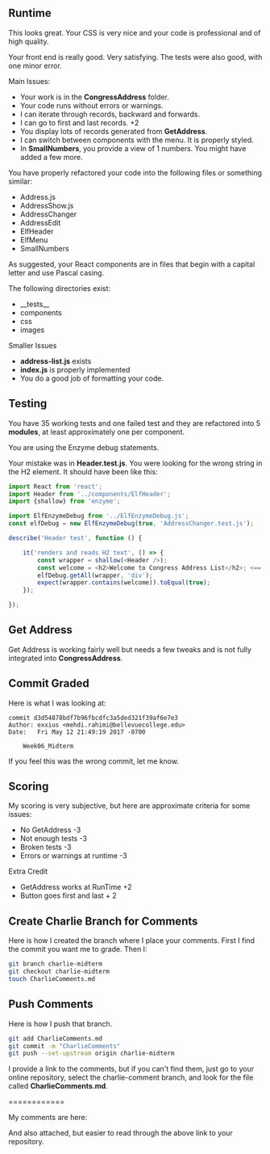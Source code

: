 ## Runtime

This looks great. Your CSS is very nice and your code is professional and of high quality.

Your front end is really good. Very satisfying. The tests were also good, with one minor error.

Main Issues:

- Your work is in the **CongressAddress** folder.
- Your code runs without errors or warnings.
- I can iterate through records, backward and forwards.
- I can go to first and last records. +2
- You display lots of records generated from **GetAddress**.
- I can switch between components with the menu. It is properly styled.
- In **SmallNumbers**, you provide a view of 1 numbers. You might have added a few more.

You have properly refactored your code into the following files or something similar:

- Address.js
- AddressShow.js
- AddressChanger
- AddressEdit
- ElfHeader
- ElfMenu
- SmallNumbers

As suggested, your React components are in files that begin with a capital letter and use Pascal casing.

The following directories exist:

- \_\_tests\_\_
- components
- css
- images

Smaller Issues

- **address-list.js** exists
- **index.js** is properly implemented
- You do a good job of formatting your code.

## Testing

You have 35 working tests and one failed test and they are refactored into 5 **modules**, at least approximately one per component.

You are using the Enzyme debug statements.

Your mistake was in **Header.test.js**. You were looking for the wrong string in the H2 element. It should have been like this:


```javascript
import React from 'react';
import Header from '../components/ElfHeader';
import {shallow} from 'enzyme';

import ElfEnzymeDebug from '../ElfEnzymeDebug.js';
const elfDebug = new ElfEnzymeDebug(true, 'AddressChanger.test.js');

describe('Header test', function () {

    it('renders and reads H2 text', () => {
        const wrapper = shallow(<Header />);
        const welcome = <h2>Welcome to Congress Address List</h2>; <== HERE ==<
        elfDebug.getAll(wrapper, 'div');
        expect(wrapper.contains(welcome)).toEqual(true);
    });

});
```

## Get Address

Get Address is working fairly well but needs a few tweaks and is not fully integrated into **CongressAddress**.

## Commit Graded

Here is what I was looking at:


```
commit d3d54878bdf7b96fbcdfc3a5ded321f39af6e7e3
Author: exxius <mehdi.rahimi@bellevuecollege.edu>
Date:   Fri May 12 21:49:19 2017 -0700

    Week06_Midterm
```

If you feel this was the wrong commit, let me know.

## Scoring

My scoring is very subjective, but here are approximate criteria for some issues:

- No GetAddress -3
- Not enough tests -3
- Broken tests -3
- Errors or warnings at runtime -3

Extra Credit

- GetAddress works at RunTime +2
- Button goes first and last + 2

## Create Charlie Branch for Comments

Here is how I created the branch where I place your comments. First I find the commit you want me to grade. Then I:


```bash
git branch charlie-midterm
git checkout charlie-midterm
touch CharlieComments.md
```

## Push Comments

Here is how I push that branch.


```bash
git add CharlieComments.md
git commit -m "CharlieComments"
git push --set-upstream origin charlie-midterm
```

I provide a link to the comments, but if you can't find them, just go to your online repository, select the charlie-comment branch, and look for the file called **CharlieComments.md**.

============

My comments are here:



And also attached, but easier to read through the above link to your repository.
